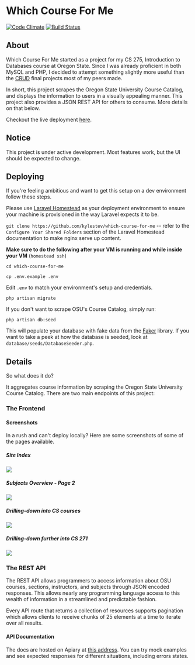 # Which Course For Me

[![Code Climate](https://codeclimate.com/github/wcfm/legacy-api/badges/gpa.svg)](https://codeclimate.com/github/wcfm/legacy-api) [![Build Status](https://travis-ci.org/wcfm/legacy-api.svg?branch=master)](https://travis-ci.org/wcfm/legacy-api)

## About

Which Course For Me started as a project for my CS 275, Introduction to Databases course at Oregon State.
Since I was already proficient in both MySQL and PHP, I decided to attempt something slightly more useful than
the [CRUD](https://en.wikipedia.org/wiki/Create,_read,_update_and_delete) final projects most of my peers made.

In short, this project scrapes the Oregon State University Course Catalog, and displays the information to users in a visually appealing manner. This project also provides a JSON REST API for others to consume. More details on that below.

Checkout the live deployment [here](https://which-course-for.me/).

## Notice

This project is under active development. Most features work, but the UI should be expected to change.

## Deploying

If you're feeling ambitious and want to get this setup on a dev environment follow these steps.

Please use [Laravel Homestead](http://laravel.com/docs/master/homestead) as your deployment environment to ensure your machine is provisioned in the way Laravel expects it to be.

`git clone https://github.com/kylestev/which-course-for-me` -- refer to the `Configure Your Shared Folders` section of the Laravel Homestead documentation to make nginx serve up content.

**Make sure to do the following after your VM is running and while inside your VM** (`homestead ssh`)

`cd which-course-for-me`

`cp .env.example .env`

Edit `.env` to match your environment's setup and credentials.

`php artisan migrate`

If you don't want to scrape OSU's Course Catalog, simply run:

`php artisan db:seed`

This will populate your database with fake data from the [Faker](https://github.com/fzaninotto/Faker) library. If you want to take a peek at how the database is seeded, look at `database/seeds/DatabaseSeeder.php`.

## Details

So what does it do?

It aggregates course information by scraping the Oregon State University Course Catalog. There are two main endpoints of this project:

### The Frontend

#### Screenshots

In a rush and can't deploy locally? Here are some screenshots of some of the pages available.

##### Site Index

<img src="https://i.imgur.com/FzktOld.png" />

##### Subjects Overview - Page 2

<img src="https://i.imgur.com/mIkpGVs.png" />

##### Drilling-down into CS courses

<img src="https://i.imgur.com/HWzbfNe.png" />

##### Drilling-down further into CS 271

<img src="https://i.imgur.com/SF7rGRC.png" />

### The REST API

The REST API allows programmers to access information about OSU courses, sections, instructors, and subjects through JSON encoded responses. This allows nearly any programming language access to this wealth of information in a streamlined and predictable fashion.

Every API route that returns a collection of resources supports pagination which allows clients to receive chunks of 25 elements at a time to iterate over all results.	

#### API Documentation

The docs are hosted on Apiary at [this address](http://docs.whichcourseforme.apiary.io/). You can try mock examples and see expected responses for different situations, including errors states.

